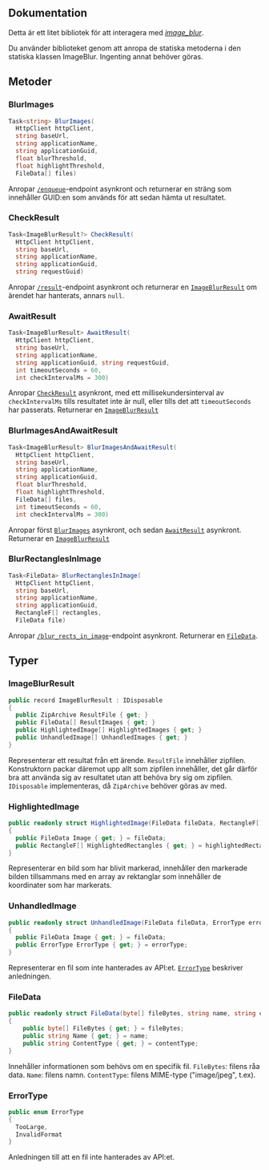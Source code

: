 ## Dokumentation
Detta är ett litet bibliotek för att interagera med [_image_blur_](https://github.com/Plattfisken/image_blur/tree/main/image_blur).

Du använder biblioteket genom att anropa de statiska metoderna i den statiska klassen ImageBlur. Ingenting annat behöver göras.
## Metoder

### BlurImages
```c#
Task<string> BlurImages(
  HttpClient httpClient,
  string baseUrl,
  string applicationName,
  string applicationGuid,
  float blurThreshold,
  float highlightThreshold,
  FileData[] files)
```
Anropar [`/enqueue`](https://github.com/Plattfisken/image_blur/tree/main/image_blur#enqueue)-endpoint asynkront och returnerar en sträng som innehåller GUID:en som används för att sedan hämta ut resultatet.

### CheckResult
```c#
Task<ImageBlurResult?> CheckResult(
  HttpClient httpClient,
  string baseUrl,
  string applicationName,
  string applicationGuid,
  string requestGuid)
```
Anropar [`/result`](https://github.com/Plattfisken/image_blur/tree/main/image_blur#result)-endpoint asynkront och returnerar en [`ImageBlurResult`](#ImageBlurResult) om ärendet har hanterats, annars `null`.

### AwaitResult
```c#
Task<ImageBlurResult> AwaitResult(
  HttpClient httpClient,
  string baseUrl,
  string applicationName,
  string applicationGuid, string requestGuid,
  int timeoutSeconds = 60,
  int checkIntervalMs = 300)
```
Anropar [`CheckResult`](#CheckResult) asynkront, med ett millisekundersinterval av `checkIntervalMs` tills resultatet inte är null, eller tills det att `timeoutSeconds` har passerats. Returnerar en [`ImageBlurResult`](#ImageBlurResult)

### BlurImagesAndAwaitResult
```c#
Task<ImageBlurResult> BlurImagesAndAwaitResult(
  HttpClient httpClient,
  string baseUrl,
  string applicationName,
  string applicationGuid,
  float blurThreshold,
  float highlightThreshold,
  FileData[] files,
  int timeoutSeconds = 60,
  int checkIntervalMs = 300)
```
Anropar först [`BlurImages`](#BlurImages) asynkront, och sedan [`AwaitResult`](#AwaitResult) asynkront. Returnerar en [`ImageBlurResult`](#ImageBlurResult)

### BlurRectanglesInImage
```c#
Task<FileData> BlurRectanglesInImage(
  HttpClient httpClient,
  string baseUrl,
  string applicationName,
  string applicationGuid,
  RectangleF[] rectangles,
  FileData file)
```
Anropar [`/blur_rects_in_image`](https://github.com/Plattfisken/image_blur/tree/main/image_blur#blur_rects_in_image)-endpoint asynkront. Returnerar en [`FileData`](#FileData).

## Typer

### ImageBlurResult
```c#
public record ImageBlurResult : IDisposable
{
  public ZipArchive ResultFile { get; }
  public FileData[] ResultImages { get; }
  public HighlightedImage[] HighlightedImages { get; }
  public UnhandledImage[] UnhandledImages { get; }
}
```
Representerar ett resultat från ett ärende. `ResultFile` innehåller zipfilen. Konstruktorn packar däremot upp allt som zipfilen innehåller, det går därför bra att använda sig av resultatet utan att behöva bry sig om zipfilen. `IDisposable` implementeras, då `ZipArchive` behöver göras av med.

### HighlightedImage
```c#
public readonly struct HighlightedImage(FileData fileData, RectangleF[] highlightedRectangles)
{
  public FileData Image { get; } = fileData;
  public RectangleF[] HighlightedRectangles { get; } = highlightedRectangles;
}
```
Representerar en bild som har blivit markerad, innehåller den markerade bilden tillsammans med en array av rektanglar som innehåller de koordinater som har markerats.

### UnhandledImage
```c#
public readonly struct UnhandledImage(FileData fileData, ErrorType errorType)
{
  public FileData Image { get; } = fileData;
  public ErrorType ErrorType { get; } = errorType;
}
```
Representerar en fil som inte hanterades av API:et. [`ErrorType`](#ErrorType) beskriver anledningen.

### FileData
```c#
public readonly struct FileData(byte[] fileBytes, string name, string contentType)
{
    public byte[] FileBytes { get; } = fileBytes;
    public string Name { get; } = name;
    public string ContentType { get; } = contentType;
}
```
Innehåller informationen som behövs om en specifik fil. `FileBytes`: filens råa data. `Name`: filens namn. `ContentType`: filens MIME-type ("image/jpeg", t.ex).

### ErrorType
```c#
public enum ErrorType
{
  TooLarge,
  InvalidFormat
}
```
Anledningen till att en fil inte hanterades av API:et.
